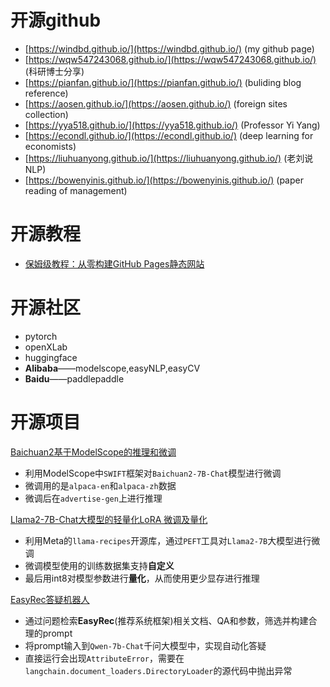 # 开源github

- [https://windbd.github.io/](https://windbd.github.io/) (my github page)
- [https://wqw547243068.github.io/](https://wqw547243068.github.io/)  (科研博士分享)
- [https://pianfan.github.io/](https://pianfan.github.io/)  (buliding blog reference)
- [https://aosen.github.io/](https://aosen.github.io/)   (foreign sites collection)
- [https://yya518.github.io/](https://yya518.github.io/)    (Professor Yi Yang)
- [https://econdl.github.io/](https://econdl.github.io/)    (deep learning for economists)
- [https://liuhuanyong.github.io/](https://liuhuanyong.github.io/)  (老刘说NLP)
- [https://bowenyinis.github.io/](https://bowenyinis.github.io/)  (paper reading of management)
  
# 开源教程
- [保姆级教程：从零构建GitHub Pages静态网站](https://blog.csdn.net/qq_20042935/article/details/133920722)

# 开源社区
- pytorch
- openXLab
- huggingface
- **Alibaba**——modelscope,easyNLP,easyCV
- **Baidu**——paddlepaddle

# 开源项目
[Baichuan2基于ModelScope的推理和微调](https://pai.console.aliyun.com/#/dsw-gallery/preview/deepLearning/nlp/baichuan2_modelscope)
- 利用ModelScope中`SWIFT`框架对`Baichuan2-7B-Chat`模型进行微调
- 微调用的是`alpaca-en`和`alpaca-zh`数据
- 微调后在`advertise-gen`上进行推理
  
[Llama2-7B-Chat大模型的轻量化LoRA 微调及量化](https://pai.console.aliyun.com/#/dsw-gallery/preview/deepLearning/nlp/llama2_lora)
- 利用Meta的`llama-recipes`开源库，通过`PEFT`工具对`Llama2-7B`大模型进行微调
- 微调模型使用的训练数据集支持**自定义**
- 最后用int8对模型参数进行**量化**，从而使用更少显存进行推理
  
[EasyRec答疑机器人](https://pai.console.aliyun.com/#/dsw-gallery/preview/aigcHackathon/EasyrecQaRobot)
  - 通过问题检索**EasyRec**(推荐系统框架)相关文档、QA和参数，筛选并构建合理的prompt
  - 将prompt输入到`Qwen-7b-Chat`千问大模型中，实现自动化答疑
  - 直接运行会出现`AttributeError`，需要在`langchain.document_loaders.DirectoryLoader`的源代码中抛出异常
